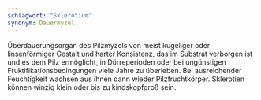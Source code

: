 ```yaml
---
schlagwort: "Sklerotium"
synonym: Dauermyzel
---
```

Überdauerungsorgan des Pilzmyzels von meist kugeliger oder linsenförmiger Gestalt und harter Konsistenz, das im Substrat verborgen ist und es dem Pilz ermöglicht, in Dürreperioden oder bei ungünstigen Fruktifikationsbedingungen viele Jahre zu überleben. Bei ausreichender Feuchtigkeit wachsen aus ihnen dann wieder Pilzfruchtkörper. Sklerotien können winzig klein oder bis zu kindskopfgroß sein.


